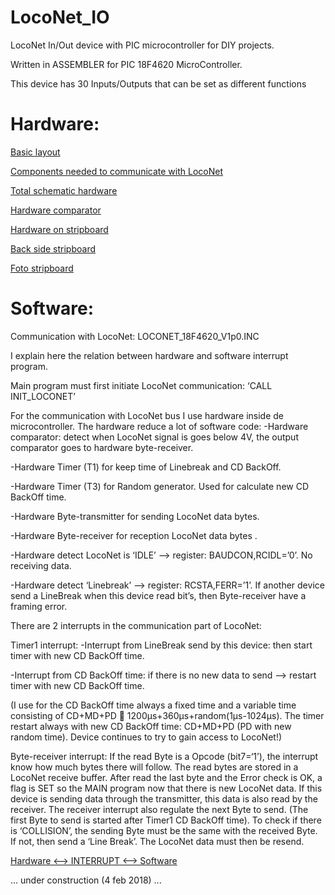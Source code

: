 # LocoNet_IO
LocoNet In/Out device with PIC microcontroller for DIY projects.

Written in ASSEMBLER for PIC 18F4620 MicroController.

This device has 30 Inputs/Outputs that can be set as different functions


# Hardware:

[Basic layout](https://github.com/GeertGiebens/LocoNet_IO/blob/master/LOCONET%20IN%20UIT.png)
  
[Components needed to communicate with LocoNet](https://github.com/GeertGiebens/LocoNet_IO/blob/master/LOCONET%20HARDWARE.png)
 
[Total schematic hardware](https://github.com/GeertGiebens/LocoNet_IO/blob/master/LOCONET%20HARDWARE%20II.png)
 
[Hardware comparator](https://github.com/GeertGiebens/LocoNet_IO/blob/master/LocoNet%20personal%20use%20edition%20conditions.png)
 
[Hardware on stripboard](https://github.com/GeertGiebens/LocoNet_IO/blob/master/PCB%20LOCONET%20II.png)
 
[Back side stripboard](https://github.com/GeertGiebens/LocoNet_IO/blob/master/LOCONET%20IO%20Stripboard%20backside.png)
  
[Foto stripboard](https://github.com/GeertGiebens/LocoNet_IO/blob/master/LocoNet%20foto%20PCB.png)
 
  
  # Software:
  
Communication with LocoNet:  LOCONET_18F4620_V1p0.INC

I explain here the relation between hardware and software interrupt program.

Main program must first initiate LocoNet communication:  ‘CALL  INIT_LOCONET’

For the communication with LocoNet bus I use hardware inside de microcontroller. The hardware reduce a lot of software code:
-Hardware comparator:  detect  when LocoNet signal is goes below 4V, the output comparator goes to hardware byte-receiver.

-Hardware Timer (T1) for keep time of Linebreak  and CD BackOff.

-Hardware Timer (T3) for Random generator. Used for calculate new CD BackOff time.

-Hardware Byte-transmitter for sending LocoNet data bytes.

-Hardware Byte-receiver for reception LocoNet data bytes .

-Hardware detect LocoNet is ‘IDLE’ --> register: BAUDCON,RCIDL=’0’. No receiving data.

-Hardware detect  ‘Linebreak’ --> register: RCSTA,FERR=’1’. If another device send a LineBreak when this device read bit’s, then Byte-receiver have a framing error.

There are 2 interrupts in the communication part of LocoNet:

Timer1 interrupt:
-Interrupt from LineBreak send by this device: then start timer with new CD BackOff time.

-Interrupt from CD BackOff time: if there is no new data to send --> restart timer with new CD BackOff time.

(I use for the CD BackOff time always a fixed time and a variable time consisting of CD+MD+PD   1200µs+360µs+random(1µs-1024µs). The  timer restart always with new CD BackOff time: CD+MD+PD (PD with new random time).  Device continues to try to gain access to LocoNet!)

Byte-receiver interrupt:
If the read Byte is a Opcode (bit7=‘1’), the interrupt know how much bytes there will follow. The read bytes are stored in a LocoNet receive buffer.  After read the last byte and the Error check is OK, a flag is SET so the MAIN program now that there is new LocoNet data.
If this device is sending data through the transmitter, this data is also read by the receiver. The receiver interrupt also regulate the next Byte to send. (The first Byte to send is started after Timer1 CD BackOff time). To check if there is ‘COLLISION’, the sending Byte must be the same with the received Byte. If not, then send a ‘Line Break’. The LocoNet data must then be resend.

  
  
[Hardware <--> INTERRUPT <--> Software](https://github.com/GeertGiebens/LocoNet_IO/blob/master/LOCONET%20INTERRUPT%20PROGRAM.png)

...
under construction (4 feb 2018)
...
